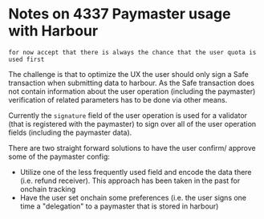 # Notes on 4337 Paymaster usage with Harbour

`for now accept that there is always the chance that the user quota is used first`

The challenge is that to optimize the UX the user should only sign a Safe transaction when submitting data to harbour. As the Safe transaction does not contain information about the user operation (including the paymaster) verification of related parameters has to be done via other means.

Currently the `signature` field of the user operation is used for a validator (that is registered with the paymaster) to sign over all of the user operation fields (including the paymaster data).

There are two straight forward solutions to have the user confirm/ approve some of the paymaster config:
- Utilize one of the less frequently used field and encode the data there (i.e. refund receiver). This approach has been taken in the past for onchain tracking
- Have the user set onchain some preferences (i.e. the user signs one time a "delegation" to a paymaster that is stored in harbour)
